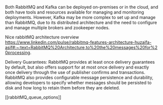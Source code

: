 
Both RabbitMQ and Kafka can be deployed on-premises or in the cloud, and both have tools and resources available for managing and monitoring deployments. However, Kafka may be more complex to set up and manage than RabbitMQ, due to its distributed architecture and the need to configure and manage multiple brokers and zookeeper nodes.

Nice rabbitMQ architecture overview
https://www.linkedin.com/pulse/rabbitmq-features-architecture-huzaifa-asif#:~:text=RabbitMQ%20Architecture,to%20the%20messages%20for%20processing.

Delivery Guarantees:
RabbitMQ provides at least once delivery guarantees by default, but also offers support for at most once delivery and exactly once delivery through the use of publisher confirms and transactions. RabbitMQ also provides configurable message persistence and durability, allowing developers to specify whether messages should be persisted to disk and how long to retain them before they are deleted.

[[rabbitMQ_queue_options]]